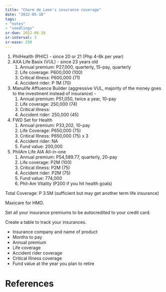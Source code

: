 ```yaml
---
title: "Charm de Leon's insurance coverage"
date: "2022-05-18"
tags:
- "notes"
- "seedlings"
sr-due: 2022-06-18
sr-interval: 3
sr-ease: 250
---
```


1. PhilHealth (PHIC) - since 20 or 21 (Php 4-6k per year)
2. AXA Life Basix (VUL) - since 23 years old
	1. Annual premium: P27,000, quarterly, 15-pay, quarterly
	2. Life coverage: P600,000 (100)
	3. Critical illness: P600,000 (71)
	4. Accident rider: P 1M (70)
3. Manulife Affluence Builder (aggressive VUL, majority of the money goes to the investment instead of insurance) - 
	1. Annual premium: P51,050, twice a year, 10-pay
	2. Life coverage: 250,000 (74)
	3. Critical illness:
	4. Accident rider: 250,000 (45)
4. FWD Set for Health
	1. Annual premium: P33,202, 10-pay
	2. Life Coverage: P650,000 (75)
	3. Critical Illness: P650,000 (75) x 3
	4. Accident rider: NA
	5. Fund value: 200,000
5. PhilAm Life AIA All-in-one
	1. Annual premium: P54,589.77, quarterly, 20-pay
	2. Life coverage: P2M (100)
	3. Critical illness: P2M (75)
	4. Accident rider: P2M (75)
	5. Fund value: 774,000
	6. Phil-Am Vitality (P200 if you hit health goals)

Total Coverage: P 3.5M (sufficient but may get another term life insurance)

Maxicare for HMO.

Set all your insurance premiums to be autocredited to your credit card.

Create a table to track your insurances.
- Insurance company and name of product
- Months to pay
- Annual premium
- Life coverage
- Accident rider coverage
- Critical Illness coverage
- Fund value at the year you plan to retire

# References
